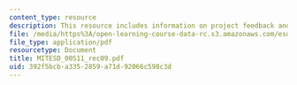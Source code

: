 ```yaml
---
content_type: resource
description: This resource includes information on project feedback and discussion.
file: /media/https%3A/open-learning-course-data-rc.s3.amazonaws.com/esd-00-introduction-to-engineering-systems-spring-2011/392f5bcba3352859a71d92066c598c3d_MITESD_00S11_rec09.pdf
file_type: application/pdf
resourcetype: Document
title: MITESD_00S11_rec09.pdf
uid: 392f5bcb-a335-2859-a71d-92066c598c3d
---
```

